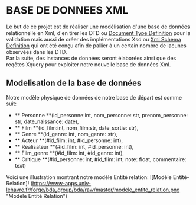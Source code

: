 # BASE DE DONNEES XML
Le but de ce projet est de réaliser une modélisation d'une base de données relationnelle en Xml, d'en tirer les DTD ou [Document Type Definition](https://fr.wikipedia.org/wiki/Document_type_definition)
pour la validation mais aussi de créer des implémentations Xsd ou [Xml Schema Definition](https://fr.wikipedia.org/wiki/XML_Schema) qui ont été conçu afin de pallier à un certain nombre de lacunes observées dans les DTD.   
Par la suite, des instances de données seront élaborées ainsi que des reqêtes Xquery pour exploiter notre nouvelle base de données Xml.


## Modelisation de la base de données
Notre modèle physique de données de notre base de départ est comme suit:   
-  ** Personne **(id_personne:int, nom_personne: str, prenom_personne: str, date_naissance: date),  
-  ** Film **(id_film:int, nom_film:str, date_sortie: str),   
-  ** Genre **(id_genre: int, nom_genre: str),   
-  ** Acteur **(#id_film: int, #id_personne: int),   
-  ** Realisateur **(#id_film: int, #id_personne: int),   
-  ** Film_genre **(#id_film: int, #id_genre: int),
-  ** Critique **(#id_personne: int, #id_flim: int, note: float, commentaire: text)

Voici une illustration montrant notre modèle Entité relation:
![Modèle Entité-Relation]! (https://www-apps.univ-lehavre.fr/forge/bda_group/bda/raw/master/modele_entite_relation.png "Modèle Entité Relation")